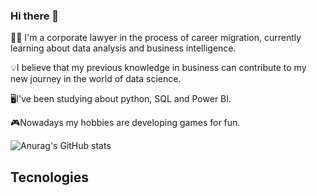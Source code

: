 ### Hi there 👋
🧑‍💼 I'm a corporate lawyer in the process of career migration, currently learning about data analysis and business intelligence.

💡I believe that my previous knowledge in business can contribute to my new journey in the world of data science.

🖥️I've been studying about python, SQL and Power BI.

🎮Nowadays my hobbies are developing games for fun.

![Anurag's GitHub stats](https://github-readme-stats.vercel.app/api?username=AndreLuiz-Cardoso&show_icons=true&theme=transparent)

## Tecnologies 
<div style="display: inline_block"><br/>
            <i class="devicon-python-plain colored"></i>
            <i class="devicon-mysql-plain colored"></i>
            <link rel="stylesheet" href="https://cdn.jsdelivr.net/gh/devicons/devicon@v2.15.1/devicon.min.css">
          
          
            
</div>          
          
          
